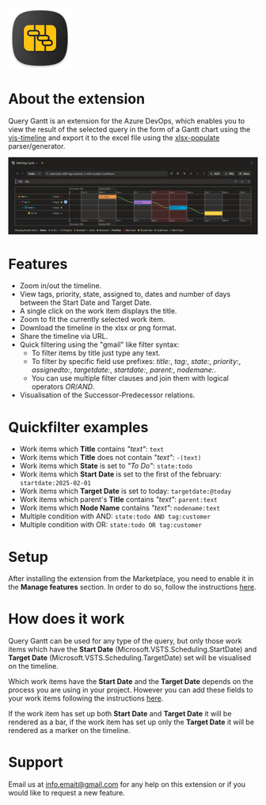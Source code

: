 ![Query Gantt Logo](img/logo.png)

# About the extension
Query Gantt is an extension for the Azure DevOps, which enables you to view the result of the selected query in the form of a Gantt chart using the [vis-timeline](https://visjs.github.io/vis-timeline/) and export it to the excel file using the [xlsx-populate](https://github.com/dtjohnson/xlsx-populate) parser/generator.

![Query Gantt Example](img/screenshot4.png)

# Features
* Zoom in/out the timeline.
* View tags, priority, state, assigned to, dates and number of days between the Start Date and Target Date.
* A single click on the work item displays the title.
* Zoom to fit the currently selected work item.
* Download the timeline in the xlsx or png format.
* Share the timeline via URL.
* Quick filtering using the "gmail" like filter syntax:
    * To filter items by title just type any text.
    * To filter by specific field use prefixes: *title:*, *tag:*, *state:*, *priority:*, *assignedto:*, *targetdate:*, *startdate:*, *parent:*, *nodemane:*.
    * You can use multiple filter clauses and join them with logical operators *OR*/*AND*.
* Visualisation of the Successor-Predecessor relations.

# Quickfilter examples
* Work items which **Title** contains *"text"*: `text`
* Work items which **Title** does not contain *"text"*: `-(text)`
* Work items which **State** is set to *"To Do"*: `state:todo`
* Work items which **Start Date** is set to the first of the february: `startdate:2025-02-01`
* Work items which **Target Date** is set to today: `targetdate:@today`
* Work items which parent's **Title** contains *"text"*: `parent:text`
* Work items which **Node Name** contains *"text"*: `nodename:text`
* Multiple condition with AND: `state:todo AND tag:customer`
* Multiple condition with OR: `state:todo OR tag:customer`

# Setup
After installing the extension from the Marketplace, you need to enable it in the **Manage features**  section. In order to do so, follow the instructions [here](https://learn.microsoft.com/en-us/azure/devops/project/navigation/preview-features?view=azure-devops).

# How does it work
Query Gantt can be used for any type of the query, but only those work items which have the **Start Date** (Microsoft.VSTS.Scheduling.StartDate) and **Target Date** (Microsoft.VSTS.Scheduling.TargetDate)
set will be visualised on the timeline.

Which work items have the **Start Date** and the **Target Date** depends on the process you are using in your project. However you can add these fields to your work items following the instructions [here](https://learn.microsoft.com/en-us/azure/devops/organizations/settings/work/add-custom-field?view=azure-devops).

If the work item has set up both **Start Date** and **Target Date** it will be rendered as a bar, if the work item has set up only the **Target Date** it will be rendered as a marker on the timeline.

# Support
Email us at [info.emait@gmail.com](mailto:info.emait@gmail.com) for any help on this extension or if you would like to request a new feature.